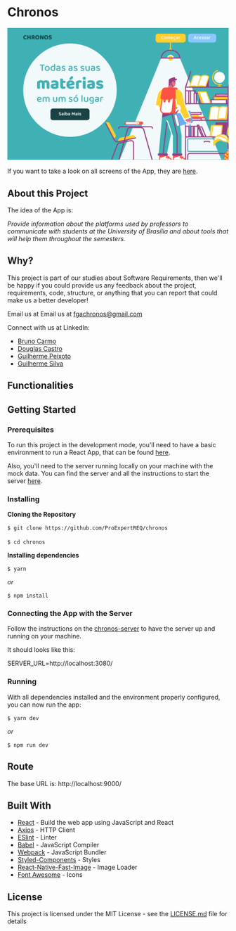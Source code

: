 # Chronos

![Preview-Screen](https://github.com/ProExpertREQ/chronos/blob/main/landing-page.svg)

If you want to take a look on all screens of the App, they are [here](https://www.figma.com/file/7UtR5fAFaceQ44PswuWh6V/Chronos?node-id=0%3A1).

## About this Project

The idea of the App is:

_Provide information about the platforms used by professors to communicate with students at the University of Brasília and about tools that will help them throughout the semesters._


## Why?


This project is part of our studies about Software Requirements, then we'll be happy if you could provide us any feedback about the project, requirements, code, structure, or anything that you can report that could make us a better developer!


Email us at Email us at fgachronos@gmail.com


Connect with us at LinkedIn:
  * [Bruno Carmo](ttps://www.linkedin.com)
  * [Douglas Castro](https://www.linkedin.com/in/douglas-castro-461071145/)
  * [Guilherme Peixoto](ttps://www.linkedin.com)
  * [Guilherme Silva](ttps://www.linkedin.com)


## Functionalities



## Getting Started

### Prerequisites

To run this project in the development mode, you'll need to have a basic environment to run a React App, that can be found [here](https://reactjs.org/docs/getting-started.html).

Also, you'll need to the server running locally on your machine with the mock data. You can find the server and all the instructions to start the server [here](https://github.com/ProExpertREQ/chronos-server).

### Installing

**Cloning the Repository**

```
$ git clone https://github.com/ProExpertREQ/chronos

$ cd chronos
```

**Installing dependencies**

```
$ yarn
```

_or_

```
$ npm install
```

### Connecting the App with the Server

Follow the instructions on the [chronos-server](https://github.com/ProExpertREQ/chronos-server) to have the server up and running on your machine.


It should looks like this:


SERVER_URL=http://localhost:3080/


### Running

With all dependencies installed and the environment properly configured, you can now run the app:


```
$ yarn dev
```

_or_


```
$ npm run dev
```


## Route


The base URL is: http://localhost:9000/


## Built With


- [React](https://reactjs.org/) - Build the web app using JavaScript and React
- [Axios](https://github.com/axios/axios) - HTTP Client
- [ESlint](https://eslint.org/) - Linter
- [Babel](https://babeljs.io/) - JavaScript Compiler
- [Webpack](https://webpack.js.org/) - JavaScript Bundler
- [Styled-Components](https://www.styled-components.com/) - Styles
- [React-Native-Fast-Image](https://github.com/DylanVann/react-native-fast-image) - Image Loader
- [Font Awesome](https://fontawesome.com/) - Icons


## License

This project is licensed under the MIT License - see the [LICENSE.md](https://github.com/ProExpertREQ/chronos/blob/main/LICENSE) file for details
